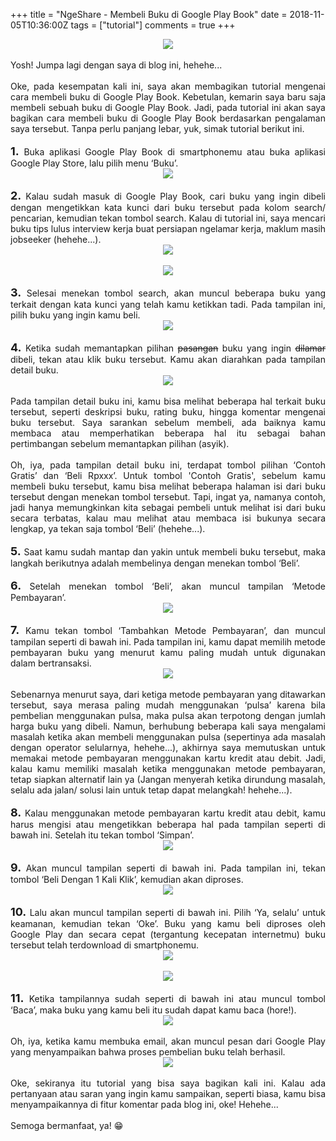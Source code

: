 +++
title = "NgeShare - Membeli Buku di Google Play Book"
date = 2018-11-05T10:36:00Z
tags = ["tutorial"]
comments = true
+++

<center><img border="0" data-original-height="600" data-original-width="1200" src="https://3.bp.blogspot.com/-jcA8I7V_fjo/XDWT9UjxhvI/AAAAAAAAS2w/cVqUzcPge1U1Y6jyDmND_luHaletZhP8ACLcBGAs/s1600/play%2Bbook.png" /></center><br />
<div style="text-align: justify">Yosh! Jumpa lagi dengan saya di blog ini, hehehe...<br /><br />Oke, pada kesempatan kali ini, saya akan membagikan tutorial mengenai cara membeli buku di Google Play Book. Kebetulan, kemarin saya baru saja membeli sebuah buku di Google Play Book. Jadi, pada tutorial ini akan saya bagikan cara membeli buku di Google Play Book berdasarkan pengalaman saya tersebut. Tanpa perlu panjang lebar, yuk, simak tutorial berikut ini.<br /><br />
<span style="font-size: large;"><b>1.</b></span> Buka aplikasi Google Play Book di smartphonemu atau buka aplikasi Google Play Store, lalu pilih menu ‘Buku’.<br />
<center><img border="0" data-original-height="1226" data-original-width="720" src="https://1.bp.blogspot.com/-itH78NwlR0I/W9-zWC74uzI/AAAAAAAASCY/ZcOw6V13cWoYa72t0MKta7y2AnuauUieACLcBGAs/s1600/Screenshot_2018-11-04-12-56-28-204_com.google.android.apps.books.png" /></center><br />
<span style="font-size: large;"><b>2.</b></span> Kalau sudah masuk di Google Play Book, cari buku yang ingin dibeli dengan mengetikkan kata kunci dari buku tersebut pada kolom search/ pencarian, kemudian tekan tombol search. Kalau di tutorial ini, saya mencari buku tips lulus interview kerja buat persiapan ngelamar kerja, maklum masih jobseeker (hehehe...).<br />
<center><img border="0" data-original-height="1232" data-original-width="720" src="https://1.bp.blogspot.com/-PlTYgGuqpxs/W9-zrSTBhFI/AAAAAAAASCg/ImY2qZjUvHsMYa_qWVuRYsl2g-4bWvGaACLcBGAs/s1600/Screenshot_2018-11-04-12-56-38-841_com.google.android.apps.books.png" /></center><br />
<center><img border="0" data-original-height="1232" data-original-width="720" src="https://1.bp.blogspot.com/-qri_XuhRu1k/W9-zr-LQ9yI/AAAAAAAASCk/ogn79Fz3LtkueW74qlTjVgTNw_MwI9bsgCLcBGAs/s1600/Screenshot_2018-11-04-12-56-54-125_com.google.android.apps.books.png" /></center><br />
<span style="font-size: large;"><b>3.</b></span> Selesai menekan tombol search, akan muncul beberapa buku yang terkait dengan kata kunci yang telah kamu ketikkan tadi. Pada tampilan ini, pilih buku yang ingin kamu beli.<br />
<center><img border="0" data-original-height="1232" data-original-width="720" src="https://3.bp.blogspot.com/-brn8UoS64do/W9-z7Ytf_wI/AAAAAAAASCo/ZObMiOdrU4sa_itlx82nBMj1d1RInOfQgCLcBGAs/s1600/Screenshot_2018-11-04-12-57-11-478_com.android.vending.png" /></center><br />
<span style="font-size: large;"><b>4.</b></span> Ketika sudah memantapkan pilihan <strike>pasangan</strike> buku yang ingin <strike>dilamar</strike> dibeli, tekan atau klik buku tersebut. Kamu akan diarahkan pada tampilan detail buku.<br />
<center><img border="0" data-original-height="1229" data-original-width="720" src="https://1.bp.blogspot.com/-T_TTBlNgyqg/W9-0YFYvazI/AAAAAAAASC4/s5gvUU4hc9EWlrgz9joocb09fdgCreb4gCLcBGAs/s1600/Screenshot_2018-11-04-12-57-24-214_com.android.vending.png" /></center><br />
Pada tampilan detail buku ini, kamu bisa melihat beberapa hal terkait buku tersebut, seperti deskripsi buku, rating buku, hingga komentar mengenai buku tersebut. Saya sarankan sebelum membeli, ada baiknya kamu membaca atau memperhatikan beberapa hal itu sebagai bahan pertimbangan sebelum memantapkan pilihan (asyik).<br /><br />Oh, iya, pada tampilan detail buku ini, terdapat tombol pilihan ‘Contoh Gratis’ dan ‘Beli Rpxxx’. Untuk tombol 'Contoh Gratis', sebelum kamu membeli buku tersebut, kamu bisa melihat beberapa halaman isi dari buku tersebut dengan menekan tombol tersebut. Tapi, ingat ya, namanya contoh, jadi hanya memungkinkan kita sebagai pembeli untuk melihat isi dari buku secara terbatas, kalau mau melihat atau membaca isi bukunya secara lengkap, ya tekan saja tombol ‘Beli’ (hehehe...).<br /><br /><span style="font-size: large;"><b>5.</b></span> Saat kamu sudah mantap dan yakin untuk membeli buku tersebut, maka langkah berikutnya adalah membelinya dengan menekan tombol ‘Beli’.<br /><br /><span style="font-size: large;"><b>6.</b></span> Setelah menekan tombol ‘Beli’, akan muncul tampilan ‘Metode Pembayaran’.<br />
<center><img border="0" data-original-height="1232" data-original-width="720" src="https://4.bp.blogspot.com/-mTkYjkbAnAk/W9-1d578BwI/AAAAAAAASDA/9YC-BlwdqUgPq7oxw3BB0SjKXEoiwdrhACLcBGAs/s1600/Screenshot_2018-11-04-12-58-49-796_com.android.vending.png" /></center><br />
<span style="font-size: large;"><b>7.</b></span> Kamu tekan tombol ‘Tambahkan Metode Pembayaran’, dan muncul tampilan seperti di bawah ini. Pada tampilan ini, kamu dapat memilih metode pembayaran buku yang menurut kamu paling mudah untuk digunakan dalam bertransaksi.<br />
<center><img border="0" data-original-height="1229" data-original-width="720" src="https://2.bp.blogspot.com/-LFIWKX8lCDQ/W9-10lIjLCI/AAAAAAAASDI/mJ-SFvoptksH7q0HRnV_i6aloo-f4aGzACLcBGAs/s1600/Screenshot_2018-11-04-12-58-58-097_com.android.vending.png" /></center><br />
Sebenarnya menurut saya, dari ketiga metode pembayaran yang ditawarkan tersebut, saya merasa paling mudah menggunakan ‘pulsa’ karena bila pembelian menggunakan pulsa, maka pulsa akan terpotong dengan jumlah harga buku yang dibeli. Namun, berhubung beberapa kali saya mengalami masalah ketika akan membeli menggunakan pulsa (sepertinya ada masalah dengan operator selularnya, hehehe...), akhirnya saya memutuskan untuk memakai metode pembayaran menggunakan kartu kredit atau debit. Jadi, kalau kamu memiliki masalah ketika menggunakan metode pembayaran, tetap siapkan alternatif lain ya (Jangan menyerah ketika dirundung masalah, selalu ada jalan/ solusi lain untuk tetap dapat melangkah! hehehe...).<br /><br /><span style="font-size: large;"><b>8.</b></span> Kalau menggunakan metode pembayaran kartu kredit atau debit, kamu harus mengisi atau mengetikkan beberapa hal pada tampilan seperti di bawah ini. Setelah itu tekan tombol ‘Simpan’.<br />
<center><img border="0" data-original-height="1223" data-original-width="720" src="https://1.bp.blogspot.com/-NWp9HsNExGU/W9-2hAKRufI/AAAAAAAASDQ/P-k9oxarFAYPu_xOP-CmwbEdXTjnpQvoQCLcBGAs/s1600/Screenshot_2018-11-04-13-24-31-989_com.android.vending.png" /></center><br />
<span style="font-size: large;"><b>9.</b></span> Akan muncul tampilan seperti di bawah ini. Pada tampilan ini, tekan tombol ‘Beli Dengan 1 Kali Klik’, kemudian akan diproses.<br />
<center><img border="0" data-original-height="1223" data-original-width="720" src="https://2.bp.blogspot.com/-3u8sQTXJV1U/W9-3KjPloLI/AAAAAAAASDc/nwXiZT1cMKwdloThruYclpvVziRsCQ-fACLcBGAs/s1600/Screenshot_2018-11-04-13-25-37-674_com.android.vending.png" /></center><br />
<span style="font-size: large;"><b>10.</b></span> Lalu akan muncul tampilan seperti di bawah ini. Pilih ‘Ya, selalu’ untuk keamanan, kemudian tekan ‘Oke’. Buku yang kamu beli diproses oleh Google Play dan secara cepat (tergantung kecepatan internetmu) buku tersebut telah terdownload di smartphonemu.<br />
<center><img border="0" data-original-height="1223" data-original-width="720" src="https://4.bp.blogspot.com/-XzS_2EGd4oE/W9-3Xtl7kqI/AAAAAAAASDk/rMZxEymA598ZYZY03MAdImOlmPMN2u77gCLcBGAs/s1600/Screenshot_2018-11-04-13-25-55-374_com.android.vending.png" /></center><br />
<center><img border="0" data-original-height="1226" data-original-width="720" src="https://2.bp.blogspot.com/-B2gv9BVKx8k/W9-3XTVkwuI/AAAAAAAASDg/XA3K9i0VuWc-BxQGXaVYiQSaeNVl-2LywCLcBGAs/s1600/Screenshot_2018-11-04-13-26-19-335_com.android.vending.png" /></center><br />
<span style="font-size: large;"><b>11.</b></span> Ketika tampilannya sudah seperti di bawah ini atau muncul tombol ‘Baca’, maka buku yang kamu beli itu sudah dapat kamu baca (hore!).<br />
<center><img border="0" data-original-height="1226" data-original-width="720" src="https://3.bp.blogspot.com/-B9GKq4AWIWo/W9-3ldNqCmI/AAAAAAAASDs/U7z5oGLtivc2gOrsV0ACJHo0afTnIU8pgCLcBGAs/s1600/Screenshot_2018-11-04-13-26-39-856_com.android.vending.png" /></center><br />
Oh, iya, ketika kamu membuka email, akan muncul pesan dari Google Play yang menyampaikan bahwa proses pembelian buku telah berhasil.<br />
<center><img border="0" data-original-height="1229" data-original-width="720" src="https://3.bp.blogspot.com/-Z0UiAlGs_bc/W9-3rjKXguI/AAAAAAAASD4/ORpcXFuaxscgVUkc_5kGnrZklElhnXJEgCLcBGAs/s1600/Screenshot_2018-11-05-09-34-44-004_com.google.android.gm.png" /></center><br />Oke, sekiranya itu tutorial yang bisa saya bagikan kali ini. Kalau ada pertanyaan atau saran yang ingin kamu sampaikan, seperti biasa, kamu bisa menyampaikannya di fitur komentar pada blog ini, oke! Hehehe...<br /><br />Semoga bermanfaat, ya! 😁</div>
